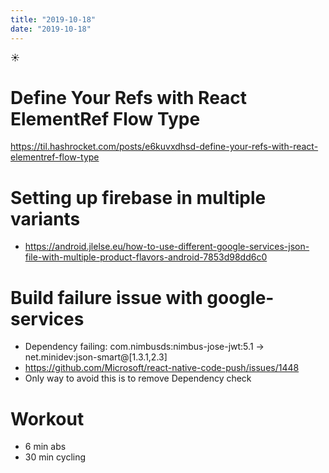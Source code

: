 ```yaml
---
title: "2019-10-18"
date: "2019-10-18"
---
```


☀️

# Define Your Refs with React ElementRef Flow Type

https://til.hashrocket.com/posts/e6kuvxdhsd-define-your-refs-with-react-elementref-flow-type

# Setting up firebase in multiple variants

- https://android.jlelse.eu/how-to-use-different-google-services-json-file-with-multiple-product-flavors-android-7853d98dd6c0

# Build failure issue with google-services

- Dependency failing: com.nimbusds:nimbus-jose-jwt:5.1 -> net.minidev:json-smart@[1.3.1,2.3]
- https://github.com/Microsoft/react-native-code-push/issues/1448
- Only way to avoid this is to remove Dependency check

# Workout

- 6 min abs
- 30 min cycling
